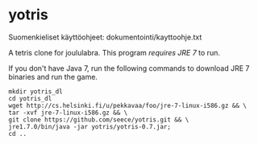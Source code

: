 yotris
======

Suomenkieliset käyttöohjeet: dokumentointi/kayttoohje.txt

A tetris clone for joululabra. This program *requires JRE 7* to run.

If you don't have Java 7, run the following commands to download JRE 7 binaries and run the game.

	mkdir yotris_dl
	cd yotris_dl
	wget http://cs.helsinki.fi/u/pekkavaa/foo/jre-7-linux-i586.gz && \
	tar -xvf jre-7-linux-i586.gz && \
	git clone https://github.com/seece/yotris.git && \
	jre1.7.0/bin/java -jar yotris/yotris-0.7.jar;
	cd ..
	

